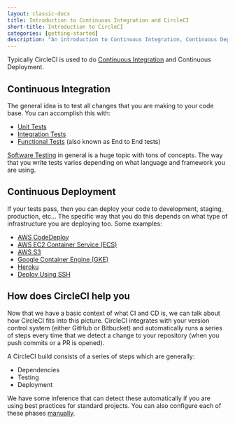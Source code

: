 ```yaml
---
layout: classic-docs
title: Introduction to Continuous Integration and CircleCI
short-title: Introduction to CircleCI
categories: [getting-started]
description: "An introduction to Continuous Integration, Continuous Deployment, and how CircleCI can help."
---
```


Typically CircleCI is used to do [Continuous Integration][wiki-ci] and Continuous Deployment. 

## Continuous Integration 

The general idea is to test all changes that you are making to your code base. You can accomplish this with: 

* [Unit Tests][wiki-unittest]
* [Integration Tests][wiki-inttest]
* [Functional Tests][wiki-functest] (also known as End to End tests) 

[Software Testing][wiki-codetest] in general is a huge topic with tons of concepts. The way that you write tests varies depending on what language and framework you are using.

## Continuous Deployment 

If your tests pass, then you can deploy your code to development, staging, production, etc... The specific way that you do this depends on what type of infrastructure you are deploying too. Some examples:

* [AWS CodeDeploy][doc-awscd]
* [AWS EC2 Container Service (ECS)][doc-awsecs]
* [AWS S3][doc-awss3]
* [Google Container Engine (GKE)][doc-gke]
* [Heroku][doc-heroku]
* [Deploy Using SSH][doc-sshdeploy]

## How does CircleCI help you 

Now that we have a basic context of what CI and CD is, we can talk about how CircleCI fits into this picture. CircleCI integrates with your version control system (either GitHub or Bitbucket) and automatically runs a series of steps every time that we detect a change to your repository (when you push commits or a PR is opened). 

A CircleCI build consists of a series of steps which are generally:

* Dependencies
* Testing
* Deployment 

We have some inference that can detect these automatically if you are using best practices for standard projects. You can also configure each of these phases [manually][doc-manually]. 



[wiki-ci]: https://en.wikipedia.org/wiki/Continuous_integration
[wiki-unittest]: https://en.wikipedia.org/wiki/Unit_testing
[wiki-inttest]: https://en.wikipedia.org/wiki/Integration_testing
[wiki-functest]: https://en.wikipedia.org/wiki/Functional_testing
[wiki-codetest]: https://en.wikipedia.org/wiki/Software_testing
[doc-awscd]: {{site.baseurl}}/continuous-deployment-with-aws-codedeploy/
[doc-awsecs]: {{site.baseurl}}/continuous-deployment-with-aws-ec2-container-service/
[doc-awss3]: {{site.baseurl}}/continuous-deployment-with-amazon-s3/
[doc-gke]: {{site.baseurl}}/continuous-deployment-with-google-container-engine/
[doc-heroku]: {{site.baseurl}}/continuous-deployment-with-heroku/
[doc-sshdeploy]: {{site.baseurl}}/introduction-to-continuous-deployment/#deploy-over-ssh
[doc-manually]: {{site.baseurl}}/manually/
